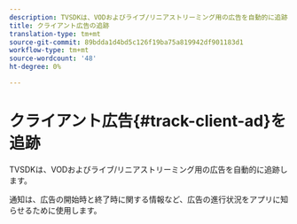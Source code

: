 ```yaml
---
description: TVSDKは、VODおよびライブ/リニアストリーミング用の広告を自動的に追跡します。
title: クライアント広告の追跡
translation-type: tm+mt
source-git-commit: 89bdda1d4bd5c126f19ba75a819942df901183d1
workflow-type: tm+mt
source-wordcount: '48'
ht-degree: 0%

---
```



# クライアント広告{#track-client-ad}を追跡

TVSDKは、VODおよびライブ/リニアストリーミング用の広告を自動的に追跡します。

通知は、広告の開始時と終了時に関する情報など、広告の進行状況をアプリに知らせるために使用します。